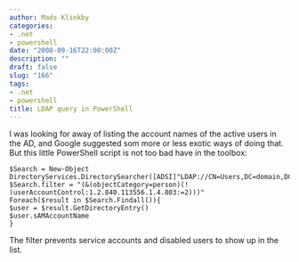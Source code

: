 ```yaml
---
author: Mads Klinkby
categories:
- .net
- powershell
date: "2008-09-16T22:00:00Z"
description: ""
draft: false
slug: "166"
tags:
- .net
- powershell
title: LDAP query in PowerShell
---
```



I was looking for away of listing the account names of the active users in the AD, and Google suggested som more or less exotic ways of doing that. But this little PowerShell script is not too bad have in the toolbox:   

<pre class="csharpcode"><code>$Search = New-Object DirectoryServices.DirectorySearcher([ADSI]<span class="str">"LDAP://CN=Users,DC=domain,DC=local"</span>)
$Search.<span class="kwrd">filter</span> = <span class="str">"(&amp;(objectCategory=person)(!(userAccountControl:1.2.840.113556.1.4.803:=2)))"</span>
Foreach($result <span class="kwrd">in</span> $Search.Findall()){
$user = $result.GetDirectoryEntry()
$user.sAMAccountName
}</code></pre>
  The filter prevents service accounts and disabled users to show up in the list.

